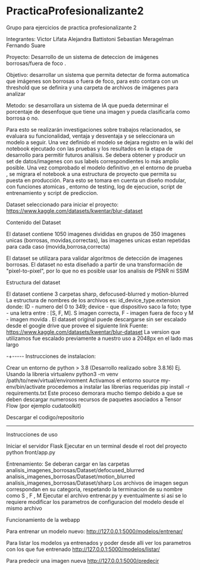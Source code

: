 # PracticaProfesionalizante2
Grupo para ejercicios de practica profesionalizante 2

Integrantes:
Victor Lifata
Alejandra Battistoni
Sebastian Meragelman
Fernando Suare

Proyecto:
Desarrollo de un sistema de deteccion de imágenes borrosas/fuera de foco .

Objetivo: desarrollar un sistema que permita detectar de forma automatica que imágenes son borrosas o fuera de foco, para esto contara con un threshold que se definira y una carpeta de archivos de imágenes para analizar

Metodo: se desarrollara un sistema de IA que pueda determinar el porcentaje de desenfoque que tiene una imagen y pueda clasificarla como borrosa o no. 

Para esto se realizarán investigaciones sobre trabajos relacionados, se evaluara su funcionalidad, ventaja y desventaja y se seleccionara un modelo a seguir.
Una vez definido el modelo se dejara registro en la wiki del notebook ejecutado con las pruebas y los resultados en la etapa de desarrollo para permitir futuros análisis. 
Se debera obtener y producir un set de datos/imagenes con sus labels correspondientes lo más amplio posible.
Una vez comprobado el modelo definitivo ,en el entorno de prueba , se migrara el notebook a una estructura de proyecto que permita su puesta en producción. Para esto se tomara en cuenta un diseño modular, con funciones atomicas , entorno de testing,  log de ejecucion, script de entrenamiento y script de prediccion. 



Dataset seleccionado para iniciar el proyecto:
https://www.kaggle.com/datasets/kwentar/blur-dataset


Contenido del Dataset

El dataset contiene 1050 imagenes divididas en grupos de 350 imagenes unicas (borrosas, movidas,correctas), las imagenes unicas estan repetidas para cada caso (movida,borrosa,correcta)

El dataset se utilizara para validar algoritmos de detección de imagenes borrosas.
El dataset no esta diseñado a partir de una transformación de "pixel-to-pixel", por lo que no es posible usar los analisis de PSNR ni SSIM

Estructura del dataset

El dataset contiene 3 carpetas sharp, defocused-blurred y motion-blurred
La estructura de nombres de los archivos es: id_device_type.extension donde:
ID - numero del 0 to 349;
device - que dispositivo saco la foto;
type - una letra entre : [S, F, M]. S  imagen correcta, F - imagen fuera de foco y M - imagen movida .
El dataset original puede descargarse sin ser escalado desde el google drive que provee el siguiente link
Fuente: https://www.kaggle.com/datasets/kwentar/blur-dataset
La version que utilizamos fue escalado previamente a nuestro uso a 2048px en el lado mas largo



-+-----
Instrucciones de instalacion:

Crear un entorno de python > 3.8 (Desarrollo realizado sobre 3.8.16) 
Ej. Usando la libreria virtualenv 
python3 -m venv /path/to/new/virtual/environment
Activamos el entorno
source my-env/bin/activate
procedemos a instalar las librerias requeridas
pip install -r requirements.txt
Este proceso demorara mucho tiempo debido a que se deben descargar numerosos recursos de paquetes asociados a Tensor Flow (por ejemplo cudatoolkit)

Descargar el codigo/repositorio

------------
Instrucciones de uso

Iniciar el servidor Flask
Ejecutar en un terminal desde el root del proyecto python front/app.py


Entrenamiento:
Se deberan cargar en las carpetas
analisis_imagenes_borrosas/Dataset/defocused_blurred
analisis_imagenes_borrosas/Dataset/motion_blurred
analisis_imagenes_borrosas/Dataset/sharp
Los archivos de imagen segun correspondan en su categoria, respetando la terminacion de su nombre como S , F , M
Ejecutar el archivo entrenar.py y eventualmente si asi se lo requiere modificar los parametros de configuracion del modelo desde el mismo archivo

Funcionamiento de la webapp

Para entrenar un modelo nuevo:
http://127.0.0.1:5000/modelos/entrenar/

Para listar los modelos ya entrenados y poder desde alli ver los parametros con los que fue entrenado
http://127.0.0.1:5000/modelos/listar/

Para predecir una imagen nueva
http://127.0.0.1:5000/predecir



